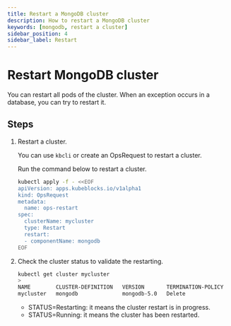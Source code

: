```yaml
---
title: Restart a MongoDB cluster
description: How to restart a MongoDB cluster
keywords: [mongodb, restart a cluster]
sidebar_position: 4
sidebar_label: Restart
---
```


# Restart MongoDB cluster

You can restart all pods of the cluster. When an exception occurs in a database, you can try to restart it.

## Steps

1. Restart a cluster.

   You can use `kbcli` or create an OpsRequest to restart a cluster.

   Run the command below to restart a cluster.

   ```bash
   kubectl apply -f - <<EOF
   apiVersion: apps.kubeblocks.io/v1alpha1
   kind: OpsRequest
   metadata:
     name: ops-restart
   spec:
     clusterName: mycluster
     type: Restart 
     restart:
     - componentName: mongodb
   EOF
   ```

2. Check the cluster status to validate the restarting.

   ```bash
   kubectl get cluster mycluster
   >
   NAME        CLUSTER-DEFINITION   VERSION       TERMINATION-POLICY   STATUS    AGE
   mycluster   mongodb              mongodb-5.0   Delete               Running   27m
   ```

   - STATUS=Restarting: it means the cluster restart is in progress.
   - STATUS=Running: it means the cluster has been restarted.

